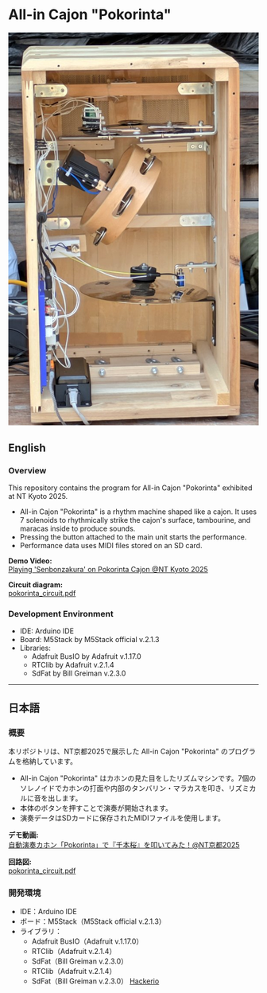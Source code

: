 # All-in Cajon "Pokorinta"

![Pokorinta](pokorinta.png)

## English

### Overview
This repository contains the program for All-in Cajon "Pokorinta" exhibited at NT Kyoto 2025.

- All-in Cajon "Pokorinta" is a rhythm machine shaped like a cajon. It uses 7 solenoids to rhythmically strike the cajon's surface, tambourine, and maracas inside to produce sounds.
- Pressing the button attached to the main unit starts the performance.
- Performance data uses MIDI files stored on an SD card.

**Demo Video:**  
[Playing 'Senbonzakura' on Pokorinta Cajon @NT Kyoto 2025](https://youtu.be/M3PQvyEZkvs?si=6jQbiOPsckav4VGM)

**Circuit diagram:**  
[pokorinta_circuit.pdf](pokorinta_circuit.pdf)

### Development Environment
- IDE: Arduino IDE
- Board: M5Stack by M5Stack official v.2.1.3
- Libraries:
  - Adafruit BusIO by Adafruit v.1.17.0
  - RTClib by Adafruit v.2.1.4
  - SdFat by Bill Greiman v.2.3.0

---

## 日本語

### 概要
本リポジトリは、NT京都2025で展示した All-in Cajon "Pokorinta" のプログラムを格納しています。

- All-in Cajon "Pokorinta" はカホンの見た目をしたリズムマシンです。7個のソレノイドでカホンの打面や内部のタンバリン・マラカスを叩き、リズミカルに音を出します。
- 本体のボタンを押すことで演奏が開始されます。
- 演奏データはSDカードに保存されたMIDIファイルを使用します。

**デモ動画:**  
[自動演奏カホン「Pokorinta」で『千本桜』を叩いてみた！@NT京都2025](https://youtu.be/M3PQvyEZkvs?si=6jQbiOPsckav4VGM)

**回路図:**  
[pokorinta_circuit.pdf](pokorinta_circuit.pdf)

### 開発環境
- IDE：Arduino IDE
- ボード：M5Stack（M5Stack official v.2.1.3）
- ライブラリ：
  - Adafruit BusIO（Adafruit v.1.17.0）
  - RTClib（Adafruit v.2.1.4）
  - SdFat（Bill Greiman v.2.3.0）
  - RTClib（Adafruit v.2.1.4）
  - SdFat（Bill Greiman v.2.3.0）
[Hackerio](https://xxxxxx)
